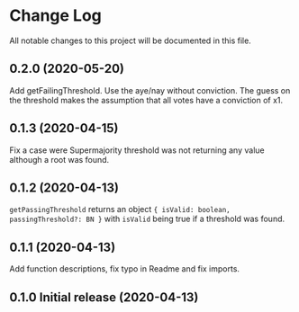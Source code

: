 # Change Log

All notable changes to this project will be documented in this file.

## 0.2.0 (2020-05-20)
Add getFailingThreshold. Use the aye/nay without conviction. The guess on the threshold makes the assumption that all votes have a conviction of x1.

## 0.1.3 (2020-04-15)
Fix a case were Supermajority threshold was not returning any value although a root was found.

## 0.1.2 (2020-04-13)
`getPassingThreshold` returns an object `{ isValid: boolean, passingThreshold?: BN }` with `isValid` being true if a threshold was found.

## 0.1.1 (2020-04-13)
Add function descriptions, fix typo in Readme and fix imports.

## 0.1.0 Initial release (2020-04-13)